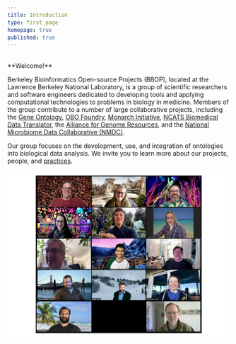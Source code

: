```yaml
---
title: Introduction
type: first_page
homepage: true
published: true
---
```


<br/>
**Welcome!**


Berkeley Bioinformatics Open-source Projects (BBOP), located at the Lawrence Berkeley National Laboratory, is a group of scientific researchers and software engineers dedicated to developing tools and applying computational technologies to problems in biology in medicine. Members of the group contribute to a number of large collaborative projects, including the [Gene Ontology](project/gene-ontology), [OBO Foundry](project/obo-foundry), [Monarch Initiative](project/monarch/), [NCATS Biomedical Data Translator](/project/ncats-translator), the [Alliance for Genome Resources](project/agr), and the [National Microbiome Data Collaborative (NMDC)](/project/nmdc).

Our group focuses on the development, use, and integration of ontologies into biological data analysis. We invite you to learn more about our projects, people, and [practices](best_practice).

![img](images/BBOP-Zoom-March2021.jpg)
